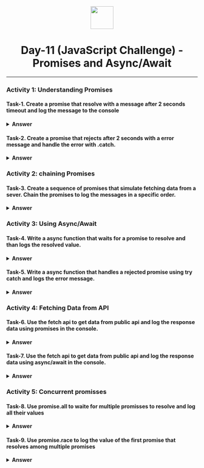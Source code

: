 <div align="center">
  <img height="60" src="https://img.icons8.com/color/344/javascript.png">
  <h1>Day-11 (JavaScript Challenge) - Promises and Async/Await</h1>
</div>

---

### Activity 1: Understanding Promises

#### Task-1. Create a promise that resolve with a message after 2 seconds timeout and log the message to the console

<details><summary><b>Answer</b></summary>
<p>

```javascript
// Function that returns a promise which resolves after 2 seconds
function resolveAfter2Seconds() {
  return new Promise((resolve) => {
    setTimeout(() => {
      resolve("Promise resolved after 2 seconds");
    }, 2000);
  });
}

// Using the promise and logging the message to the console
resolveAfter2Seconds().then((message) => {
  console.log(message);
});
```

</p>
</details>

#### Task-2. Create a promise that rejects after 2 seconds with a error message and handle the error with .catch.

<details><summary><b>Answer</b></summary>
<p>

```javascript
// Function that returns a promise which resolves after 2 seconds
function rejectAfter2Seconds() {
  return new Promise((_, reject) => {
    setTimeout(() => {
      reject("Promise rejected after 2 seconds");
    }, 2000);
  });
}

// Using the promise and logging the message to the console
rejectAfter2Seconds()
  .then((message) => {
    console.log(message);
  })
  .catch((err) => {
    console.log("error: ", err);
  });
```

</p>
</details>

### Activity 2: chaining Promises

#### Task-3. Create a sequence of promises that simulate fetching data from a sever. Chain the promises to log the messages in a specific order.

<details><summary><b>Answer</b></summary>
<p>

```javascript
function fetchData(message, delay) {
  return new Promise((resolve) => {
    setTimeout(() => {
      resolve(message);
    }, delay);
  });
}

fetchData("promise 1 resolve", 1000)
  .then((msg) => {
    console.log(msg);
    return fetchData("promise 2 reslove", 1000);
  })
  .then((msg) => {
    console.log(msg);
    return fetchData("promise 3 reslove", 1000);
  })
  .then((msg) => {
    console.log(msg);
  })
  .catch((err) => {
    console.log("error: ", err);
  });
```

</p>
</details>

### Activity 3: Using Async/Await

#### Task-4. Write a async function that waits for a promise to resolve and than logs the resolved value.

<details><summary><b>Answer</b></summary>
<p>

```javascript
let promise = new Promise((resolve) => {
  setTimeout(() => {
    resolve("promise reloved");
  }, 2000);
});

async function logPromise() {
  let promiseValue = await promise;
  console.log("promiseValue: ", promiseValue);
}
logPromise();
```

</p>
</details>

#### Task-5. Write a async function that handles a rejected promise using try catch and logs the error message.

<details><summary><b>Answer</b></summary>
<p>

```javascript
let promise = new Promise((_,reject)=>{
    setTimeout(()=>{
      reject("promise rejected")
    },2000)
});

async function logPromise(){
  try{
    let promiseValue = await promise;
      console.log("promiseValue: ", promiseValue);
    }catch(err){
      console.log("error: ", err);
    }
  }
logPromise();

```

</p>
</details>

### Activity 4: Fetching Data from API 

#### Task-6. Use the fetch api to get data from public api and log the response data using promises in the console. 

<details><summary><b>Answer</b></summary>
<p>

```javascript
fetch("https://jsonplaceholder.typicode.com/posts").then((data)=> data.json()).then((res)=>{
  console.log(res)
});

```

</p>
</details>

#### Task-7. Use the fetch api to get data from public api and log the response data using async/await in the console. 

<details><summary><b>Answer</b></summary>
<p>

```javascript
async function fetchData(){
    const data = await fetch("https://jsonplaceholder.typicode.com/posts");
    const res = await data.json();
    console.log(res);
}
fetchData();

```

</p>
</details>

### Activity 5: Concurrent promisses

#### Task-8. Use promise.all to waite for multiple promisses to resolve and log all their values

<details><summary><b>Answer</b></summary>
<p>

```javascript
// Function that returns a promise which resolves after a delay
function resolveAfterDelay(message, delay) {
  return new Promise((resolve) => {
    setTimeout(() => {
      resolve(message);
    }, delay);
  });
}

// Async function to wait for multiple promises and log their values
async function logAllResolvedValues() {
  try {
    // Create multiple promises
    const promise1 = resolveAfterDelay("Promise 1 resolved after 1 second", 1000);
    const promise2 = resolveAfterDelay("Promise 2 resolved after 2 seconds", 2000);
    const promise3 = resolveAfterDelay("Promise 3 resolved after 1.5 seconds", 1500);

    // Wait for all promises to resolve using Promise.all
    const values = await Promise.all([promise1, promise2, promise3]);

    // Log all resolved values
    values.forEach((value, index) => {
      console.log(`Value ${index + 1}: ${value}`);
    });
  } catch (error) {
    console.error(error);
  }
}

// Call the async function
logAllResolvedValues();


```

</p>
</details>

#### Task-9. Use promise.race to log the value of the first promise that resolves among multiple promises

<details><summary><b>Answer</b></summary>
<p>

```javascript
// Function that returns a promise which resolves after a delay
function resolveAfterDelay(message, delay) {
  return new Promise((resolve) => {
    setTimeout(() => {
      resolve(message);
    }, delay);
  });
}

// Async function to wait for the first promise to resolve and log its value
async function logFirstResolvedValue() {
  try {
    // Create multiple promises
    const promise1 = resolveAfterDelay("Promise 1 resolved after 1 second", 1000);
    const promise2 = resolveAfterDelay("Promise 2 resolved after 2 seconds", 2000);
    const promise3 = resolveAfterDelay("Promise 3 resolved after 1.5 seconds", 1500);

    // Wait for the first promise to resolve using Promise.race
    const value = await Promise.race([promise1, promise2, promise3]);

    // Log the first resolved value
    console.log(`First resolved value: ${value}`);
  } catch (error) {
    console.error(error);
  }
}

// Call the async function
logFirstResolvedValue();

```

</p>
</details>
